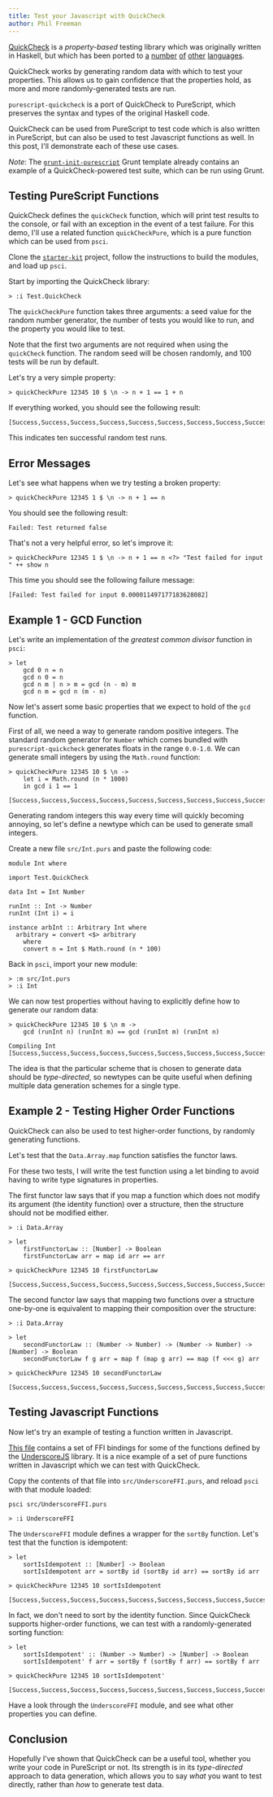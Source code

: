 ```yaml
---
title: Test your Javascript with QuickCheck
author: Phil Freeman
---
```

 
[QuickCheck](http://en.wikipedia.org/wiki/QuickCheck) is a _property-based_ testing library which was originally written in Haskell, but which has been ported to [a](https://github.com/mcandre/node-quickcheck) [number](https://github.com/mcandre/qc) [of](https://github.com/mcandre/cl-quickcheck) [other](https://pypi.python.org/pypi/pytest-quickcheck/) [languages](https://github.com/hayeah/rantly).

QuickCheck works by generating random data with which to test your properties. This allows us to gain confidence that the properties hold, as more and more randomly-generated tests are run.

`purescript-quickcheck` is a port of QuickCheck to PureScript, which preserves the syntax and types of the original Haskell code.

QuickCheck can be used from PureScript to test code which is also written in PureScript, but can also be used to test Javascript functions as well. In this post, I'll demonstrate each of these use cases.

_Note_: The [`grunt-init-purescript`](http://github.com/purescript-contrib/grunt-init-purescript) Grunt template already contains an example of a QuickCheck-powered test suite, which can be run using Grunt.

## Testing PureScript Functions

QuickCheck defines the `quickCheck` function, which will print test results to the console, or fail with an exception in the event of a test failure. For this demo, I'll use a related function `quickCheckPure`, which is a pure function which can be used from `psci`.

Clone the [`starter-kit`](http://github.com/purescript/starter-kit) project, follow the instructions to build the modules, and load up `psci`.

Start by importing the QuickCheck library:

```
> :i Test.QuickCheck
```

The `quickCheckPure` function takes three arguments: a seed value for the random number generator, the number of tests you would like to run, and the property you would like to test.

Note that the first two arguments are not required when using the `quickCheck` function. The random seed will be chosen randomly, and 100 tests will be run by default.

Let's try a very simple property:

```
> quickCheckPure 12345 10 $ \n -> n + 1 == 1 + n
``` 

If everything worked, you should see the following result:

```
[Success,Success,Success,Success,Success,Success,Success,Success,Success,Success]
```

This indicates ten successful random test runs.

## Error Messages

Let's see what happens when we try testing a broken property:

```
> quickCheckPure 12345 1 $ \n -> n + 1 == n 
```

You should see the following result:

```
Failed: Test returned false
```

That's not a very helpful error, so let's improve it:

```
> quickCheckPure 12345 1 $ \n -> n + 1 == n <?> "Test failed for input " ++ show n
``` 

This time you should see the following failure message:

```
[Failed: Test failed for input 0.000011497177183628082] 
```

## Example 1 - GCD Function

Let's write an implementation of the _greatest common divisor_ function in `psci`:

```
> let
    gcd 0 n = n
    gcd n 0 = n
    gcd n m | n > m = gcd (n - m) m
    gcd n m = gcd n (m - n)
```

Now let's assert some basic properties that we expect to hold of the `gcd` function.

First of all, we need a way to generate random positive integers. The standard random generator for `Number` which comes bundled with `purescript-quickcheck` generates floats in the range `0.0-1.0`. We can generate small integers by using the `Math.round` function:

```
> quickCheckPure 12345 10 $ \n -> 
    let i = Math.round (n * 1000)
    in gcd i 1 == 1

[Success,Success,Success,Success,Success,Success,Success,Success,Success,Success]
```

Generating random integers this way every time will quickly becoming annoying, so let's define a newtype which can be used to generate small integers.

Create a new file `src/Int.purs` and paste the following code:

```
module Int where

import Test.QuickCheck

data Int = Int Number

runInt :: Int -> Number
runInt (Int i) = i

instance arbInt :: Arbitrary Int where
  arbitrary = convert <$> arbitrary
    where
    convert n = Int $ Math.round (n * 100)
```

Back in `psci`, import your new module:

```
> :m src/Int.purs
> :i Int
```

We can now test properties without having to explicitly define how to generate our random data:

```
> quickCheckPure 12345 10 $ \n m ->
    gcd (runInt n) (runInt m) == gcd (runInt m) (runInt n)

Compiling Int
[Success,Success,Success,Success,Success,Success,Success,Success,Success,Success]
```

The idea is that the particular scheme that is chosen to generate data should be _type-directed_, so newtypes can be quite useful when defining multiple data generation schemes for a single type.

## Example 2 - Testing Higher Order Functions

QuickCheck can also be used to test higher-order functions, by randomly generating functions.

Let's test that the `Data.Array.map` function satisfies the functor laws.

For these two tests, I will write the test function using a let binding to avoid having to write type signatures in properties.

The first functor law says that if you map a function which does not modify its argument (the identity function) over a structure, then the structure should not be modified either.

```
> :i Data.Array

> let 
    firstFunctorLaw :: [Number] -> Boolean
    firstFunctorLaw arr = map id arr == arr

> quickCheckPure 12345 10 firstFunctorLaw

[Success,Success,Success,Success,Success,Success,Success,Success,Success,Success]
```

The second functor law says that mapping two functions over a structure one-by-one is equivalent to mapping their composition over the structure:

```
> :i Data.Array

> let
    secondFunctorLaw :: (Number -> Number) -> (Number -> Number) -> [Number] -> Boolean
    secondFunctorLaw f g arr = map f (map g arr) == map (f <<< g) arr
  
> quickCheckPure 12345 10 secondFunctorLaw

[Success,Success,Success,Success,Success,Success,Success,Success,Success,Success]
```

## Testing Javascript Functions

Now let's try an example of testing a function written in Javascript.

[This file](https://gist.github.com/paf31/3aedd6c3e3ac5c8a78e7) contains a set of FFI bindings for some of the functions defined by the [UnderscoreJS](http://underscorejs.org/) library. It is a nice example of a set of pure functions written in Javascript which we can test with QuickCheck.

Copy the contents of that file into `src/UnderscoreFFI.purs`, and reload `psci` with that module loaded:

```
psci src/UnderscoreFFI.purs

> :i UnderscoreFFI
```

The `UnderscoreFFI` module defines a wrapper for the `sortBy` function. Let's test that the function is idempotent:

```
> let 
    sortIsIdempotent :: [Number] -> Boolean
    sortIsIdempotent arr = sortBy id (sortBy id arr) == sortBy id arr
  
> quickCheckPure 12345 10 sortIsIdempotent
  
[Success,Success,Success,Success,Success,Success,Success,Success,Success,Success]
```

In fact, we don't need to sort by the identity function. Since QuickCheck supports higher-order functions, we can test with a randomly-generated sorting function:

```
> let 
    sortIsIdempotent' :: (Number -> Number) -> [Number] -> Boolean
    sortIsIdempotent' f arr = sortBy f (sortBy f arr) == sortBy f arr
  
> quickCheckPure 12345 10 sortIsIdempotent'
  
[Success,Success,Success,Success,Success,Success,Success,Success,Success,Success]
```

Have a look through the `UnderscoreFFI` module, and see what other properties you can define.

## Conclusion

Hopefully I've shown that QuickCheck can be a useful tool, whether you write your code in PureScript or not. Its strength is in its _type-directed_ approach to data generation, which allows you to say _what_ you want to test directly, rather than _how_ to generate test data.
